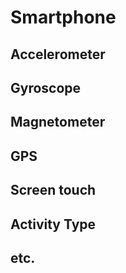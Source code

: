 # Smartphone

## Accelerometer

## Gyroscope

## Magnetometer

## GPS

## Screen touch

## Activity Type

## etc.
